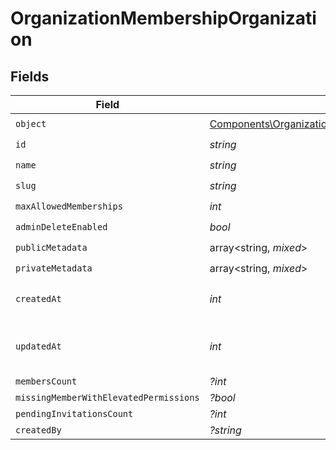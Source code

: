 # OrganizationMembershipOrganization


## Fields

| Field                                                                                                                      | Type                                                                                                                       | Required                                                                                                                   | Description                                                                                                                |
| -------------------------------------------------------------------------------------------------------------------------- | -------------------------------------------------------------------------------------------------------------------------- | -------------------------------------------------------------------------------------------------------------------------- | -------------------------------------------------------------------------------------------------------------------------- |
| `object`                                                                                                                   | [Components\OrganizationMembershipOrganizationObject](../../Models/Components/OrganizationMembershipOrganizationObject.md) | :heavy_check_mark:                                                                                                         | N/A                                                                                                                        |
| `id`                                                                                                                       | *string*                                                                                                                   | :heavy_check_mark:                                                                                                         | N/A                                                                                                                        |
| `name`                                                                                                                     | *string*                                                                                                                   | :heavy_check_mark:                                                                                                         | N/A                                                                                                                        |
| `slug`                                                                                                                     | *string*                                                                                                                   | :heavy_check_mark:                                                                                                         | N/A                                                                                                                        |
| `maxAllowedMemberships`                                                                                                    | *int*                                                                                                                      | :heavy_check_mark:                                                                                                         | N/A                                                                                                                        |
| `adminDeleteEnabled`                                                                                                       | *bool*                                                                                                                     | :heavy_check_mark:                                                                                                         | N/A                                                                                                                        |
| `publicMetadata`                                                                                                           | array<string, *mixed*>                                                                                                     | :heavy_check_mark:                                                                                                         | N/A                                                                                                                        |
| `privateMetadata`                                                                                                          | array<string, *mixed*>                                                                                                     | :heavy_check_mark:                                                                                                         | N/A                                                                                                                        |
| `createdAt`                                                                                                                | *int*                                                                                                                      | :heavy_check_mark:                                                                                                         | Unix timestamp of creation.<br/>                                                                                           |
| `updatedAt`                                                                                                                | *int*                                                                                                                      | :heavy_check_mark:                                                                                                         | Unix timestamp of last update.<br/>                                                                                        |
| `membersCount`                                                                                                             | *?int*                                                                                                                     | :heavy_minus_sign:                                                                                                         | N/A                                                                                                                        |
| `missingMemberWithElevatedPermissions`                                                                                     | *?bool*                                                                                                                    | :heavy_minus_sign:                                                                                                         | N/A                                                                                                                        |
| `pendingInvitationsCount`                                                                                                  | *?int*                                                                                                                     | :heavy_minus_sign:                                                                                                         | N/A                                                                                                                        |
| `createdBy`                                                                                                                | *?string*                                                                                                                  | :heavy_minus_sign:                                                                                                         | N/A                                                                                                                        |